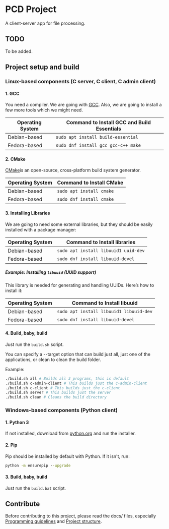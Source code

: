 # PCD Project

A client-server app for file processing.

## TODO

To be added.

## Project setup and build

### Linux-based components (C server, C client, C admin client)

#### 1. GCC

You need a compiler. We are going with [GCC](https://gcc.gnu.org/). Also, we
are going to install a few more tools which we might need.

| Operating System  | Command to Install GCC and Build Essentials  |
|-------------------|----------------------------------------------|
| Debian-based      | `sudo apt install build-essential`      |
| Fedora-based      | `sudo dnf install gcc gcc-c++ make`     |

#### 2. CMake

[CMake](https://cmake.org/)is an open-source, cross-platform build system
generator.

| Operating System  | Command to Install CMake  |
|-------------------|---------------------------|
| Debian-based      | `sudo apt install cmake`  |
| Fedora-based      | `sudo dnf install cmake`  |

#### 3. Installing Libraries

We are going to need some external libraries, but they should be easily installed 
with a package manager:

| Operating System  | Command to Install libraries  |
|-------------------|-----------------------------|
| Debian-based      | `sudo apt install libuuid1 uuid-dev`  |
| Fedora-based      | `sudo dnf install libuuid-devel` |

##### Example: Installing `libuuid` (UUID support)

This library is needed for generating and handling UUIDs. Here’s how to install it:

| Operating System  | Command to Install libuuid  |
|-------------------|-----------------------------|
| Debian-based      | `sudo apt install libuuid1 libuuid-dev`  |
| Fedora-based      | `sudo dnf install libuuid-devel` |

#### 4. Build, baby, build

Just run the `build.sh` script. 

You can specify a --target option that can build
just all, just one of the applications, or clean to clean the build folder.

Example:

```bash
./build.sh all # Builds all 3 programs, this is default
./build.sh c-admin-client # This builds just the c-admin-client
./build.sh c-client # This builds just the c-client
./build.sh server # This builds just the server
./build.sh clean # Cleans the build directory
```

### Windows-based components (Python client)

#### 1. Python 3

If not installed, download from [python.org](https://www.python.org/downloads/)
and run the installer.

#### 2. Pip 

Pip should be installed by default with Python. If it isn't, run:

```cmd
python -m ensurepip --upgrade
```
#### 3. Build, baby, build

Just run the `build.bat` script. 

## Contribute

Before contributing to this project, please read the docs/ files, especially
[Programming guidelines](docs/programming-guidelines.md) and [Project
structure](docs/project-structure.md).

